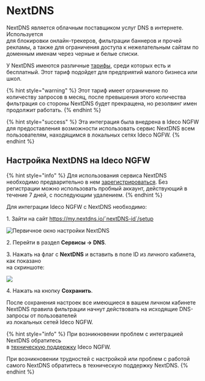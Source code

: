 # NextDNS

NextDNS является облачным поставщиком услуг DNS в интернете. Используется\
для блокировки онлайн-трекеров, фильтрации баннеров и прочей рекламы, а также для ограничения доступа к нежелательным сайтам по доменным именам через черные и белые списки.

У NextDNS имеются различные [тарифы](https://nextdns.io/pricing), среди которых есть и бесплатный. Этот тариф подойдет для предприятий малого бизнеса или школ.

{% hint style="warning" %}
Этот тариф имеет ограничение по количеству запросов в месяц, после превышения этого количества фильтрация со стороны NextDNS будет прекращена, но резолвинг имен продолжит работать.
{% endhint %}

{% hint style="success" %}
Эта интеграция была внедрена в Ideco NGFW для предоставления возможности использовать сервис NextDNS всем пользователям, находящимся в локальных сетях Ideco NGFW.
{% endhint %}

## Настройка NextDNS на Ideco NGFW

{% hint style="info" %}
Для использования сервиса NextDNS необходимо предварительно в нем [зарегистрироваться](https://my.nextdns.io). Без регистрации можно использовать пробный аккаунт, действующий в течение 7 дней, с последующим удалением.
{% endhint %}

Для интеграции Ideco NGFW с NextDNS необходимо:

1\. Зайти на сайт https://my.nextdns.io/`nextDNS-id`/setup

![Первичное окно настройки NextDNS](/.gitbook/assets/nextdns\_first\_configuration.png)

2\. Перейти в раздел **Сервисы -> DNS**.

3\. Нажать на флаг с **NextDNS** и вставить в поле ID из личного кабинета, как показано\
на скриншоте:

![](/.gitbook/assets/nextdns\_paste\_id\_in\_dns.png)

4\. Нажать на кнопку **Сохранить**.

После сохранения настроек все имеющиеся в вашем личном кабинете NextDNS правила фильтрации начнут действовать на исходящие DNS-запросы от пользователей\
из локальных сетей Ideco NGFW.

{% hint style="info" %}
При возникновении проблем с интеграцией NextDNS обратитесь\
в [техническую поддержку](/general/technical-support.md) Ideco NGFW.

При возникновении трудностей с настройкой или проблем с работой\
самого NextDNS обратитесь в техническую поддержку NextDNS.
{% endhint %}
